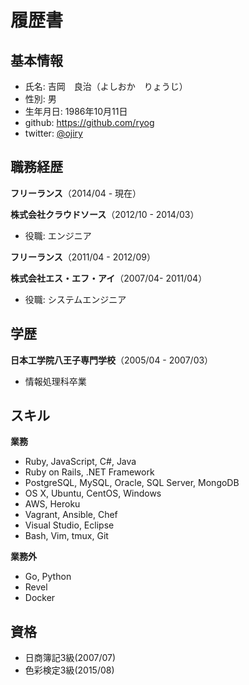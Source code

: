 # 履歴書

## 基本情報

* 氏名: 吉岡　良治（よしおか　りょうじ）
* 性別: 男
* 生年月日: 1986年10月11日
* github: https://github.com/ryog
* twitter: [@ojiry](https://twitter.com/ojiry)

## 職務経歴

**フリーランス**（2014/04 - 現在）

**株式会社クラウドソース**（2012/10 - 2014/03）
 * 役職: エンジニア

**フリーランス**（2011/04 - 2012/09）

**株式会社エス・エフ・アイ**（2007/04- 2011/04）
 * 役職: システムエンジニア

## 学歴

**日本工学院八王子専門学校**（2005/04 - 2007/03）
 * 情報処理科卒業

## スキル

**業務**
 * Ruby, JavaScript, C#, Java
 * Ruby on Rails, .NET Framework
 * PostgreSQL, MySQL, Oracle, SQL Server, MongoDB
 * OS X, Ubuntu, CentOS, Windows
 * AWS, Heroku
 * Vagrant, Ansible, Chef
 * Visual Studio, Eclipse
 * Bash, Vim, tmux, Git

**業務外**
 * Go, Python
 * Revel
 * Docker

## 資格

* 日商簿記3級(2007/07)
* 色彩検定3級(2015/08)
